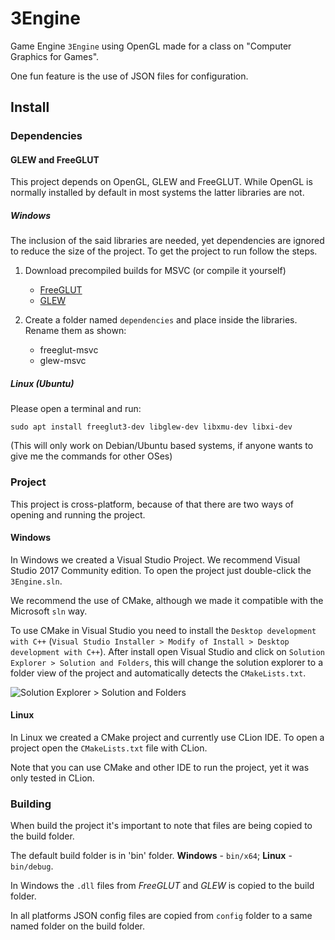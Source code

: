 # 3Engine

Game Engine `3Engine` using OpenGL made for a class on "Computer Graphics for Games".

One fun feature is the use of JSON files for configuration.

## Install

### Dependencies

#### GLEW and FreeGLUT

This project depends on OpenGL, GLEW and FreeGLUT. While OpenGL is normally installed by default in most systems the latter libraries are not.

##### Windows

The inclusion of the said libraries are needed, yet dependencies are ignored to reduce the size of the project. To get the project to run follow the steps.

1. Download precompiled builds for MSVC (or compile it yourself) 
    
    * [FreeGLUT](http://www.transmissionzero.co.uk/software/freeglut-devel/)
    * [GLEW](http://glew.sourceforge.net/)

1. Create a folder named `dependencies` and place inside the libraries. Rename them as shown:

    * freeglut-msvc
    * glew-msvc

##### Linux (Ubuntu)

Please open a terminal and run:

``` 
sudo apt install freeglut3-dev libglew-dev libxmu-dev libxi-dev
```

(This will only work on Debian/Ubuntu based systems, if anyone wants to give me the commands for other OSes)

### Project

This project is cross-platform, because of that there are two ways of opening and running the project.

#### Windows

In Windows we created a Visual Studio Project. We recommend Visual Studio 2017 Community edition. To open the project just double-click the `3Engine.sln`.

We recommend the use of CMake, although we made it compatible with the Microsoft `sln` way.

To use CMake in Visual Studio you need to install the `Desktop development with C++` (`Visual Studio Installer > Modify of Install > Desktop development with C++`). After install open Visual Studio and click on `Solution Explorer > Solution and Folders`, this will change the solution explorer to a folder view of the project and automatically detects the `CMakeLists.txt`.

![Solution Explorer > Solution and Folders](https://image.ibb.co/cRn65b/Solutions_And_Folders.png)

#### Linux

In Linux we created a CMake project and currently use CLion IDE. To open a project open the `CMakeLists.txt` file with CLion.

Note that you can use CMake and other IDE to run the project, yet it was only tested in CLion.

### Building

When build the project it's important to note that files are being copied to the build folder.

The default build folder is in 'bin' folder. **Windows** - `bin/x64`; **Linux** - `bin/debug`.

In Windows the `.dll` files from *FreeGLUT* and *GLEW* is copied to the build folder.

In all platforms JSON config files are copied from `config` folder to a same named folder on the build folder.